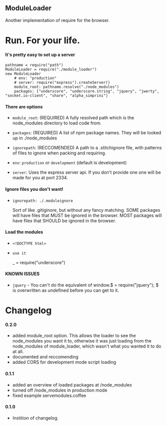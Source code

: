 ## ModuleLoader
Another implementation of require for the browser.
# Run. For your life.


#### It's pretty easy to set up a server
    
    pathname = require("path")
    ModuleLoader = require("./module_loader")
    new ModuleLoader 
        # env: "production"
        # server: require("express").createServer()
        module_root: pathname.resolve("./node_modules")
        packages: ["underscore", "underscore.string", "jquery", "jwerty", "socket.io-client", "share", "alpha_simprini"]

#### There are options

* `module_root`: (REQUIRED) A fully resolved path which is the node_modules directory to load code from.

* `packages`: (REQUIRED) A list of npm package names. They will be looked up in ./node_modules

* `ignorepath`: (RECCOMENDED) A path to a .stitchignore file, with patterns of files to ignore when packing and requiring.

* `env`: `production` or `development` (default is development)

* `server`: Uses the express server api. If you don't provide one one will be made for you at port 2334.

#### Ignore files you don't want!

* `ignorepath: ./.moduleignore`

  Sort of like .gitiginore, but without any fancy matching. 
  SOME packages will have files that MUST be ignored in the browser.
  MOST packages will have files that SHOULD be ignored in the browser.
  
#### Load the modules 

* `<!DOCTYPE html>`
    
    <script type="text/javascript" src="//localhost:2334/node_modules.js"></script>

* `use it`

    _ = require("underscore")

#### KNOWN ISSUES

* `jquery` - You can't do the equivalent of window.$ = require("jquery"); $ is overwritten as undefined before you can get to it.

# Changelog

#### 0.2.0

* added module_root option. This allows the loader to see the node_modules you want it to, otherwise it was just loading from the node_modules of module_loader, which wasn't what you wanted it to do at all.
* documented and reccomending 
* added CORS for development mode script loading

#### 0.1.1

* added an overview of loaded packages at /node_modules
* turned off /node_modules in production mode
* fixed example servemodules.coffee

#### 0.1.0

* Instition of changelog.